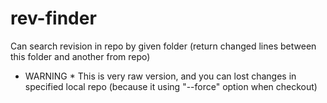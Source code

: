 # rev-finder

Can search revision in repo by given folder (return changed lines between this folder and another from repo)

* WARNING *
This is very raw version, and you can lost changes in specified local repo (because it using "--force" option when checkout)
